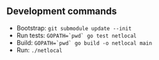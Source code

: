 
## Development commands

 - Bootstrap: `git submodule update --init`
 - Run tests: ``GOPATH=`pwd` go test netlocal``
 - Build: ``GOPATH=`pwd` go build -o netlocal main``
 - Run: `./netlocal`